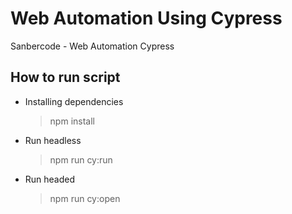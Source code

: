 # Web Automation Using Cypress

Sanbercode - Web Automation Cypress

## How to run script

- Installing dependencies

  > npm install

- Run headless

  > npm run cy:run

- Run headed
  > npm run cy:open
